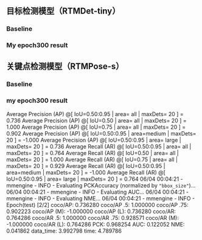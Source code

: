# 

## 目标检测模型（RTMDet-tiny）
### Baseline


### My epoch300 result




## 关键点检测模型（RTMPose-s）

### Baseline


### my epoch300 result
 Average Precision  (AP) @[ IoU=0.50:0.95 | area=   all | maxDets= 20 ] =  0.736
 Average Precision  (AP) @[ IoU=0.50      | area=   all | maxDets= 20 ] =  1.000
 Average Precision  (AP) @[ IoU=0.75      | area=   all | maxDets= 20 ] =  0.902
 Average Precision  (AP) @[ IoU=0.50:0.95 | area=medium | maxDets= 20 ] = -1.000
 Average Precision  (AP) @[ IoU=0.50:0.95 | area= large | maxDets= 20 ] =  0.736
 Average Recall     (AR) @[ IoU=0.50:0.95 | area=   all | maxDets= 20 ] =  0.764
 Average Recall     (AR) @[ IoU=0.50      | area=   all | maxDets= 20 ] =  1.000
 Average Recall     (AR) @[ IoU=0.75      | area=   all | maxDets= 20 ] =  0.929
 Average Recall     (AR) @[ IoU=0.50:0.95 | area=medium | maxDets= 20 ] = -1.000
 Average Recall     (AR) @[ IoU=0.50:0.95 | area= large | maxDets= 20 ] =  0.764
06/04 00:04:21 - mmengine - INFO - Evaluating PCKAccuracy (normalized by ``"bbox_size"``)...
06/04 00:04:21 - mmengine - INFO - Evaluating AUC...
06/04 00:04:21 - mmengine - INFO - Evaluating NME...
06/04 00:04:21 - mmengine - INFO - Epoch(test) [2/2]    coco/AP: 0.736280  coco/AP .5: 1.000000  coco/AP .75: 0.902223  coco/AP (M): -1.000000  coco/AP (L): 0.736280  coco/AR: 0.764286  coco/AR .5: 1.000000  coco/AR .75: 0.928571  coco/AR (M): -1.000000  coco/AR (L): 0.764286  PCK: 0.968254  AUC: 0.122052  NME: 0.041862  data_time: 3.992798  time: 4.789786

